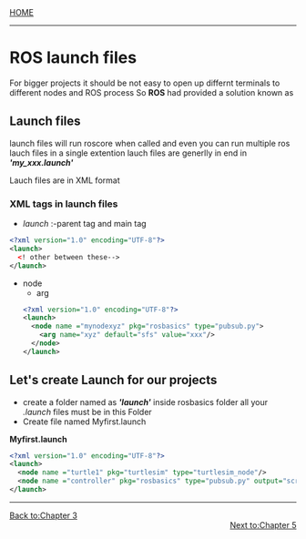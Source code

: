 <div align="left">
  <a href="https://jovinsav.github.io/Rosworkshop/">HOME</a>
</div>

---
# ROS launch files
For bigger projects it should be not easy to open up differnt terminals to
different nodes and ROS process So **ROS** had provided a solution known as
## Launch files
launch files will run roscore when called and even you can run multiple ros lauch files in a single extention lauch files are generlly in end in ***'my_xxx.launch'***

Lauch files are in XML format

### XML tags in launch files
* *launch* :-parent tag and main tag
```XML
<?xml version="1.0" encoding="UTF-8"?>
<launch>
  <! other between these-->
</launch>
```
 * node
   * arg
   ```XML
   <?xml version="1.0" encoding="UTF-8"?>
   <launch>
     <node name ="mynodexyz" pkg="rosbasics" type="pubsub.py">
       <arg name="xyz" default="sfs" value="xxx"/>
     </node>
   </launch>
   ```

## Let's create Launch for our projects
  * create a folder named as ***'launch'***  inside rosbasics folder all your *.launch* files must be in this Folder
  * Create file named Myfirst.launch

   **Myfirst.launch**
   ```XML
   <?xml version="1.0" encoding="UTF-8"?>
   <launch>
     <node name ="turtle1" pkg="turtlesim" type="turtlesim_node"/>
     <node name ="controller" pkg="rosbasics" type="pubsub.py" output="screen"/>
   </launch>

   ```
---

<div align="left">
  <a href="https://jovinsav.github.io/Rosworkshop/chapter3.html">Back to:Chapter 3</a>
</div>

<div align="right">
  <a href="https://jovinsav.github.io/Rosworkshop/chapter5.html">Next to:Chapter 5</a>
</div>
